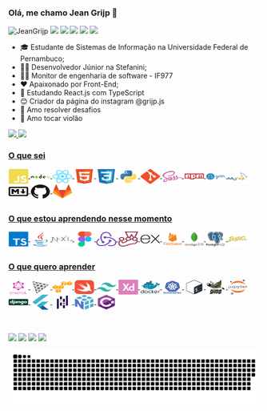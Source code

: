 ### Olá, me chamo Jean Grijp 👋
<div style="display: inline_block">
 <img src="https://komarev.com/ghpvc/?username=JeanGrijp&color=green" alt="JeanGrijp" /> 
 <img src="https://img.shields.io/github/followers/JeanGrijp.svg?style=social&label=Follow&maxAge=2592000"/>
 <img src="https://img.shields.io/badge/Made%20for-VSCode-1f425f.svg"/>
 <img src="https://img.shields.io/badge/Made%20with-Markdown-1f425f.svg"/>
 <img height="20px" src="http://ForTheBadge.com/images/badges/built-with-love.svg"/>
 <img height="20px" src="http://ForTheBadge.com/images/badges/built-by-developers.svg"/>

</div>

- 🎓 Estudante de Sistemas de Informação na Universidade Federal de Pernambuco;
- 👨‍💻 Desenvolvedor Júnior na Stefanini;
- 👨‍🏫 Monitor de engenharia de software - IF977
- ❤️ Apaixonado por Front-End;
- 🌱 Estudando React.js com TypeScript
- 😊 Criador da página do instagram @grijp.js 
- 🧩 Amo resolver desafios
- 🎸 Amo tocar violão

 <div>
  <a href="https://github.com/JeanGrijp">
  <img height="180em" src="https://github-readme-stats.vercel.app/api?username=JeanGrijp&show_icons=true&theme=radical&include_all_commits=true&count_private=true"/>
  <img height="180em" src="https://github-readme-stats.vercel.app/api/top-langs/?username=JeanGrijp&layout=compact&langs_count=7&theme=radical"/>
   
</div>

 ### O que sei
 
 <div style="display: inline_block">

  <img align="center" title="Javascript" alt="Jean-Js" height="30" width="40" src="https://raw.githubusercontent.com/devicons/devicon/master/icons/javascript/javascript-plain.svg">
  <img align="center" title="Nodejs" alt="Jean-Js" height="30" width="40" src="https://raw.githubusercontent.com/devicons/devicon/master/icons/nodejs/nodejs-original-wordmark.svg">
  <img align="center" title="React" alt="Jean-React" height="30" width="40" src="https://raw.githubusercontent.com/devicons/devicon/master/icons/react/react-original.svg">
  <img align="center" title="HTML5" alt="Jean-HTML" height="30" width="40" src="https://raw.githubusercontent.com/devicons/devicon/master/icons/html5/html5-original.svg">
  <img align="center" title="CSS" alt="Jean-CSS" height="30" width="40" src="https://raw.githubusercontent.com/devicons/devicon/master/icons/css3/css3-original.svg">
  <img align="center" title="Python" alt="Jean-Python" height="30" width="40" src="https://raw.githubusercontent.com/devicons/devicon/master/icons/python/python-original.svg">
  <img align="center" title="Git" alt="Jean-git" height="30" width="40" src="https://raw.githubusercontent.com/devicons/devicon/master/icons/git/git-original.svg">
  <img align="center" title="Sass" alt="Jean-sass" height="30" width="40" src="https://raw.githubusercontent.com/devicons/devicon/master/icons/sass/sass-original.svg">
  <img align="center" title="npm" alt="Jean-npm" height="30" width="40" src="https://raw.githubusercontent.com/devicons/devicon/master/icons/npm/npm-original-wordmark.svg">
  <img align="center" title="yarn" alt="Jean-yarn" height="30" width="40" src="https://raw.githubusercontent.com/devicons/devicon/master/icons/yarn/yarn-original-wordmark.svg">
  <img align="center" title="Mysql" alt="Jean-mysql" height="30" width="40" src="https://raw.githubusercontent.com/devicons/devicon/master/icons/mysql/mysql-original-wordmark.svg">
  <img align="center" title="Markdown" alt="Jean-mysql" height="30" width="40" src="https://raw.githubusercontent.com/devicons/devicon/master/icons/markdown/markdown-original.svg">
  <img align="center" title="Github" alt="Jean-Figma" height="30" width="40" src="https://raw.githubusercontent.com/devicons/devicon/master/icons/github/github-original.svg">
  <img align="center" title="Gitlab" alt="Jean-Figma" height="30" width="40" src="https://raw.githubusercontent.com/devicons/devicon/master/icons/gitlab/gitlab-original.svg">

</div>
 
 ##
 
 

 ### O que estou aprendendo nesse momento
 
 <div style="display: inline_block">
  <img align="center" title="Typescript" alt="Jean-Ts" height="30" width="40" src="https://raw.githubusercontent.com/devicons/devicon/master/icons/typescript/typescript-plain.svg">
  <img align="center" title="Java" title="" alt="Jean-Ts" height="30" width="40" src="https://raw.githubusercontent.com/devicons/devicon/master/icons/java/java-original.svg">
  <img align="center" title="Next.js" alt="Jean-Figma" height="30" width="40" src="https://raw.githubusercontent.com/devicons/devicon/master/icons/nextjs/nextjs-original-wordmark.svg">
  <img align="center" title="Figma" alt="Jean-Figma" height="30" width="40" src="https://raw.githubusercontent.com/devicons/devicon/master/icons/figma/figma-original.svg">
  <img align="center" title="Redux" alt="Jean-Figma" height="30" width="40" src="https://raw.githubusercontent.com/devicons/devicon/master/icons/redux/redux-original.svg">
  <img align="center" title="Jest" alt="Jean-sass" height="30" width="40" src="https://raw.githubusercontent.com/devicons/devicon/master/icons/jest/jest-plain.svg">
  <img align="center" title="Express" alt="Jean-sass" height="30" width="40" src="https://raw.githubusercontent.com/devicons/devicon/master/icons/express/express-original.svg">
  <img align="center" title="Firebase" alt="Jean-sass" height="30" width="40" src="https://raw.githubusercontent.com/devicons/devicon/master/icons/firebase/firebase-plain-wordmark.svg">
  <img align="center" title="Mongodb" alt="Jean-sass" height="30" width="40" src="https://raw.githubusercontent.com/devicons/devicon/master/icons/mongodb/mongodb-original-wordmark.svg">
  <img align="center" title="Postgresql" alt="Jean-sass" height="30" width="40" src="https://raw.githubusercontent.com/devicons/devicon/master/icons/postgresql/postgresql-original-wordmark.svg">
  <img align="center" title="Babel" alt="Jean-sass" height="30" width="40" src="https://raw.githubusercontent.com/devicons/devicon/master/icons/babel/babel-original.svg">
 
 </div>
 
 
 
 ##
 
 ### O que quero aprender
 <div style="display: inline_block">
  <img align="center" title="Graphql" alt="Jean-Figma" height="30" width="40" src="https://raw.githubusercontent.com/devicons/devicon/master/icons/graphql/graphql-plain-wordmark.svg">
  <img align="center" title="Three.js" alt="Jean-Figma" height="30" width="40" src="https://raw.githubusercontent.com/devicons/devicon/master/icons/threejs/threejs-original.svg">
  <img align="center" title="Amazonwebservices" alt="Jean-Figma" height="30" width="40" src="https://raw.githubusercontent.com/devicons/devicon/master/icons/amazonwebservices/amazonwebservices-original.svg">
  <img align="center" title="Swift" alt="Jean-Figma" height="30" width="40" src="https://raw.githubusercontent.com/devicons/devicon/master/icons/swift/swift-original.svg">
  <img align="center" title="Tailwindcss" alt="Jean-Figma" height="30" width="40" src="https://raw.githubusercontent.com/devicons/devicon/master/icons/tailwindcss/tailwindcss-plain.svg">
  <img align="center" title="Abode XD" alt="Jean-Figma" height="30" width="40" src="https://raw.githubusercontent.com/devicons/devicon/master/icons/xd/xd-plain.svg">
  <img align="center" title="Docker" alt="Jean-Figma" height="30" width="40" src="https://raw.githubusercontent.com/devicons/devicon/master/icons/docker/docker-original-wordmark.svg">
  <img align="center" title="Kubernetes" alt="Jean-Figma" height="30" width="40" src="https://raw.githubusercontent.com/devicons/devicon/master/icons/kubernetes/kubernetes-plain-wordmark.svg">
  <img align="center" title="ShellScript" alt="Jean-Figma" height="30" width="40" src="https://raw.githubusercontent.com/devicons/devicon/master/icons/bash/bash-original.svg">
  <img align="center" title="Gimp" alt="Jean-Figma" height="30" width="40" src="https://raw.githubusercontent.com/devicons/devicon/master/icons/gimp/gimp-original-wordmark.svg">
  <img align="center" title="Jupyter" alt="Jean-Figma" height="30" width="40" src="https://raw.githubusercontent.com/devicons/devicon/master/icons/jupyter/jupyter-original-wordmark.svg">
  <img align="center" title="Django" alt="Jean-Figma" height="30" width="40" src="https://raw.githubusercontent.com/devicons/devicon/master/icons/django/django-original.svg">
  <img align="center" title="Flutter" alt="Jean-Figma" height="30" width="40" src="https://raw.githubusercontent.com/devicons/devicon/master/icons/flutter/flutter-original.svg">  
  <img align="center" title="Pandas" alt="Jean-Figma" height="30" width="40" src="https://raw.githubusercontent.com/devicons/devicon/master/icons/pandas/pandas-original.svg">
  <img align="center" title="Numpy" alt="Jean-Figma" height="30" width="40" src="https://raw.githubusercontent.com/devicons/devicon/master/icons/numpy/numpy-original.svg">
  <img align="center" title="C#" alt="Jean-Figma" height="30" width="40" src="https://raw.githubusercontent.com/devicons/devicon/master/icons/csharp/csharp-original.svg">

 </div><br>
 
 ##
 
<div> 
  <a href="https://www.instagram.com/grijp.js/" target="_blank"><img src="https://img.shields.io/badge/-Instagram-%23E4405F?style=for-the-badge&logo=instagram&logoColor=white" target="_blank"></a>
   <a href="https://pt.stackoverflow.com/users/130136/jean-grijp" target="_blank"><img height="28px" src="https://aleen42.github.io/badges/src/stackoverflow.svg" target="_blank"></a>
  <a href = "mailto:jgg2@cin.ufpe.br"><img src="https://img.shields.io/badge/Gmail-D14836?style=for-the-badge&logo=gmail&logoColor=white" target="_blank"></a>
  <a href="www.linkedin.com/in/jeangrijp" target="_blank"><img src="https://img.shields.io/badge/-LinkedIn-%230077B5?style=for-the-badge&logo=linkedin&logoColor=white" target="_blank"></a> 
 
  ![Snake animation](https://github.com/JeanGrijp/JeanGrijp/blob/output/github-contribution-grid-snake.svg)
 
</div>
  
